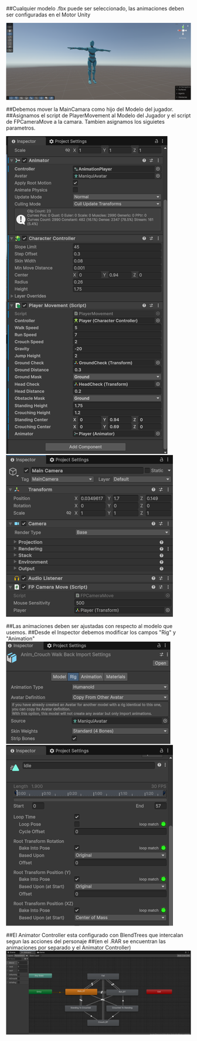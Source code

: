 ##Cualquier modelo .fbx puede ser seleccionado, las animaciones deben ser configuradas en el Motor Unity

![Imagenes](./Imagenes/Modelo%20de%20personaje.png)

##Debemos mover la MainCamara como hijo del Modelo del jugador.
##Asignamos el script de PlayerMovement al Modelo del Jugador y el script de FPCameraMove a la camara. Tambien asignamos los siguietes parametros.

![Imagenes](./Imagenes/Parametros%20de%20Personaje.png)
![Imagenes](./Imagenes/Parametros%20de%20FPCamara.png)

##Las animaciones deben ser ajustadas con respecto al modelo que usemos.
##Desde el Inspector debemos modificar los campos "Rig" y "Animation"
![Imagenes](./Imagenes/Configuracion%20de%20Rig%20en%20Animaciones.png)
![Imagenes](./Imagenes/Configuracion%20de%20Animation%20en%20Animaciones.png)

##El Animator Controller esta configurado con BlendTrees que intercalan segun las acciones del personaje
##(en el .RAR se encuentran las animaciones por separado y el Animator Controller)
![Imagenes](./Imagenes/Arbol%20de%20Animaciones.png)
